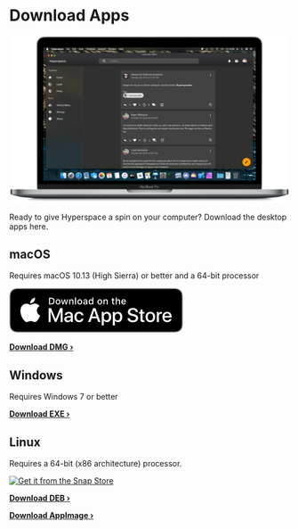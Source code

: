 # Download Apps

![](../images/devices-mac.png)

Ready to give Hyperspace a spin on your computer? Download the desktop apps here.

## macOS

Requires macOS 10.13 (High Sierra) or better and a 64-bit processor

[![Download on the Mac App Store](../images/mas.svg)](https://itunes.apple.com/us/app/hyperspace/id1454139710?mt=12)

**[Download DMG &rsaquo;](https://github.com/hyperspacedev/hyperspace/releases/download/v1.0.0/Hyperspace-1.0.0.dmg)**

## Windows

Requires Windows 7 or better

**[Download EXE &rsaquo;](https://github.com/hyperspacedev/hyperspace/releases/download/v1.0.0Hyperspace.Setup.1.0.0.exe)**

## Linux

Requires a 64-bit (x86 architecture) processor.

[![Get it from the Snap Store](https://snapcraft.io/static/images/badges/en/snap-store-black.svg)](https://snapcraft.io/hyperspace)

**[Download DEB &rsaquo;](https://github.com/hyperspacedev/hyperspace/releases/download/v1.0.0/hyperspace_1.0.0.deb)**

**[Download AppImage &rsaquo;](https://github.com/hyperspacedev/hyperspace/releases/download/v1.0.0/hyperspace-1.0.0.AppImage)**
